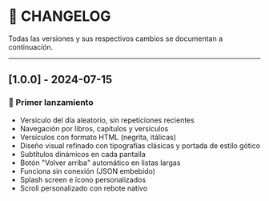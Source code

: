 # 📜 CHANGELOG

Todas las versiones y sus respectivos cambios se documentan a continuación.

---

## [1.0.0] - 2024-07-15

### 🎉 Primer lanzamiento

- Versículo del día aleatorio, sin repeticiones recientes
- Navegación por libros, capítulos y versículos
- Versículos con formato HTML (negrita, itálicas)
- Diseño visual refinado con tipografías clásicas y portada de estilo gótico
- Subtítulos dinámicos en cada pantalla
- Botón "Volver arriba" automático en listas largas
- Funciona sin conexión (JSON embebido)
- Splash screen e ícono personalizados
- Scroll personalizado con rebote nativo